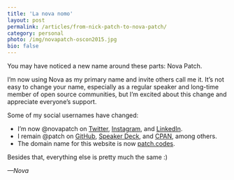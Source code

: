 ```yaml
---
title: 'La nova nomo'
layout: post
permalink: /articles/from-nick-patch-to-nova-patch/
category: personal
photo: /img/novapatch-oscon2015.jpg
bio: false
---
```


You may have noticed a new name around these parts: Nova Patch.

I’m now using Nova as my primary name and invite others call me it. It’s not easy to change your name, especially as a regular speaker and long-time member of open source communities, but I’m excited about this change and appreciate everyone’s support.

Some of my social usernames have changed:

* I’m now @novapatch on [Twitter](https://twitter.com/novapatch), [Instagram](https://instagram.com/novapatch), and [LinkedIn](https://www.linkedin.com/in/novapatch).
* I remain @patch on [GitHub](https://github.com/patch), [Speaker Deck](https://speakerdeck.com/patch), and [CPAN](https://metacpan.org/author/PATCH), among others.
* The domain name for this website is now [patch.codes](http://patch.codes/).

Besides that, everything else is pretty much the same :)

*—Nova*
